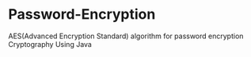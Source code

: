 # Password-Encryption
AES(Advanced Encryption Standard) algorithm for password encryption
Cryptography 
Using Java
